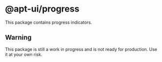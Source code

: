# @apt-ui/progress

This package contains progress indicators.

## Warning

This package is still a work in progress and is not ready for production. Use it at your own risk.
